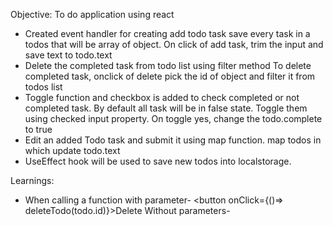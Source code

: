 
Objective:
To do application using react
- Created event handler for creating add todo task
    save every task in a todos that will be array of object.
    On click of add task, trim the input and save text to todo.text
- Delete the completed task from todo list using filter method
    To delete completed task, onclick of delete pick the id of object and filter it from todos list
- Toggle function and checkbox is added to check completed or not completed task.
  By default all task will be in false state. Toggle them using checked input property.
  On toggle yes, change the todo.complete to true
- Edit an added Todo task and submit it using map function.
  map todos in which update todo.text
- UseEffect hook will be used to save new todos into localstorage.

Learnings:
- When calling a function with parameter-
    <button onClick={()=> deleteTodo(todo.id)}>Delete</button>
  Without parameters-
  <form onSubmit={handleSubmit}>